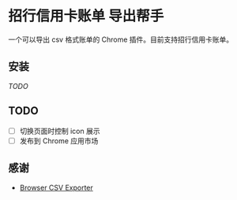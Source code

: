 # 招行信用卡账单 导出帮手

一个可以导出 csv 格式账单的 Chrome 插件。目前支持招行信用卡账单。

## 安装

*TODO*

## TODO

- [ ] 切换页面时控制 icon 展示
- [ ] 发布到 Chrome 应用市场

## 感谢

* [Browser CSV Exporter](https://github.com/codeudan/browser-csv-exporter)